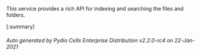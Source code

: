 






This service provides a rich API for indexing and searching the files and folders.

[:summary]

###### Auto generated by Pydio Cells Enterprise Distribution v2.2.0-rc4 on 22-Jan-2021
